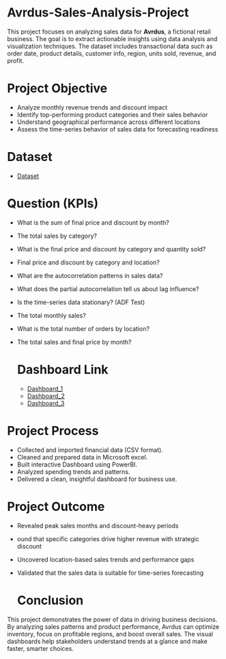 # Avrdus-Sales-Analysis-Project
This project focuses on analyzing sales data for **Avrdus**, a fictional retail business. The goal is to extract actionable insights using data analysis and visualization techniques. The dataset includes transactional data such as order date, product details, customer info, region, units sold, revenue, and profit.

# Project Objective
- Analyze monthly revenue trends and discount impact
- Identify top-performing product categories and their sales behavior
- Understand geographical performance across different locations
- Assess the time-series behavior of sales data for forecasting readiness

# Dataset
- <a href="https://github.com/Arpit111111/Avrdus-Sales-Analysis-Project/blob/main/Avrdus_sales_data.csv">Dataset</a>

# Question (KPIs)
- What is the sum of final price and discount by month?
- The total sales by category?
- What is the final price and discount by category and quantity sold?
- Final price and discount by category and location?
- What are the autocorrelation patterns in sales data?
- What does the partial autocorrelation tell us about lag influence?
- Is the time-series data stationary? (ADF Test)
- The total monthly sales?
- What is the total number of orders by location?
- The total sales and final price by month?

  # Dashboard Link
  -  <a href="https://github.com/Arpit111111/Avrdus-Sales-Analysis-Project/blob/main/Dashboard_1.png">Dashboard_1</a>
  -  <a href="https://github.com/Arpit111111/Avrdus-Sales-Analysis-Project/blob/main/Dashboard_2.png">Dashboard_2</a>
  -  <a href="https://github.com/Arpit111111/Avrdus-Sales-Analysis-Project/blob/main/Dashboard_3.png">Dashboard_3</a>

# Project Process
- Collected and imported financial data (CSV format).
- Cleaned and prepared data in Microsoft excel.
- Built interactive Dashboard using PowerBI.
- Analyzed spending trends and patterns.
- Delivered a clean, insightful dashboard for business use.

# Project Outcome
- Revealed peak sales months and discount-heavy periods
- ound that specific categories drive higher revenue with strategic discount
- Uncovered location-based sales trends and performance gaps
- Validated that the sales data is suitable for time-series forecasting

  # Conclusion
This project demonstrates the power of data in driving business decisions. By analyzing sales patterns and product performance, Avrdus can optimize inventory, focus on profitable regions, and boost overall sales. The visual dashboards help stakeholders understand trends at a glance and make faster, smarter choices.
